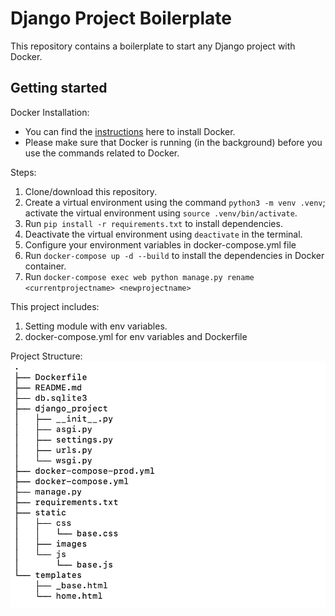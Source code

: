 # Django Project Boilerplate 
This repository contains a boilerplate to start any Django project with Docker. 

## Getting started 

Docker Installation: 
- You can find the [instructions](https://docs.docker.com/compose/install/) here to install Docker. 
- Please make sure that Docker is running (in the background) before you use the commands related to Docker. 

Steps: 
1. Clone/download this repository. 
2. Create a virtual environment using the command `python3 -m venv .venv`; activate the virtual environment using `source .venv/bin/activate`.
3. Run `pip install -r requirements.txt` to install dependencies. 
4. Deactivate the virtual environment using `deactivate` in the terminal. 
5. Configure your environment variables in docker-compose.yml file 
6. Run `docker-compose up -d --build` to install the dependencies in Docker container. 
7. Run `docker-compose exec web python manage.py rename <currentprojectname> <newprojectname>`

This project includes: 
1. Setting module with env variables. 
2. docker-compose.yml for env variables and Dockerfile 

Project Structure: 
![alt text](https://github.com/vijayko/Django-Boiler-Plate/blob/main/project-structure.png)